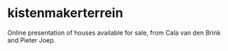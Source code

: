 kistenmakerterrein
==================

Online presentation of houses available for sale, from Cala van den Brink and Pieter Joep.